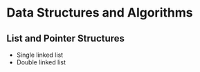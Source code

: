 # Data Structures and Algorithms

## List and Pointer Structures

* Single linked list
* Double linked list
